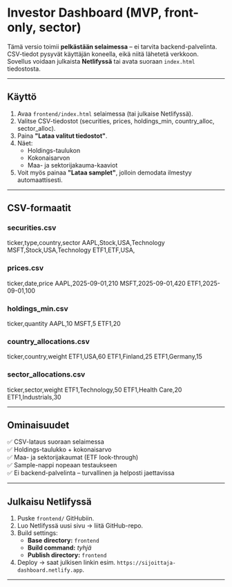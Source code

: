 # Investor Dashboard (MVP, front-only, sector)

Tämä versio toimii **pelkästään selaimessa** – ei tarvita backend-palvelinta.  
CSV-tiedot pysyvät käyttäjän koneella, eikä niitä lähetetä verkkoon.  
Sovellus voidaan julkaista **Netlifyssä** tai avata suoraan `index.html` tiedostosta.

---

## Käyttö

1. Avaa `frontend/index.html` selaimessa (tai julkaise Netlifyssä).
2. Valitse CSV-tiedostot (securities, prices, holdings_min, country_alloc, sector_alloc).
3. Paina **"Lataa valitut tiedostot"**.
4. Näet:
   - Holdings-taulukon
   - Kokonaisarvon
   - Maa- ja sektorijakauma-kaaviot
5. Voit myös painaa **"Lataa samplet"**, jolloin demodata ilmestyy automaattisesti.

---

## CSV-formaatit

### securities.csv
ticker,type,country,sector
AAPL,Stock,USA,Technology
MSFT,Stock,USA,Technology
ETF1,ETF,USA,


### prices.csv
ticker,date,price
AAPL,2025-09-01,210
MSFT,2025-09-01,420
ETF1,2025-09-01,100


### holdings_min.csv
ticker,quantity
AAPL,10
MSFT,5
ETF1,20


### country_allocations.csv
ticker,country,weight
ETF1,USA,60
ETF1,Finland,25
ETF1,Germany,15


### sector_allocations.csv


ticker,sector,weight
ETF1,Technology,50
ETF1,Health Care,20
ETF1,Industrials,30


---

## Ominaisuudet

✅ CSV-lataus suoraan selaimessa  
✅ Holdings-taulukko + kokonaisarvo  
✅ Maa- ja sektorijakaumat (ETF look-through)  
✅ Sample-nappi nopeaan testaukseen  
✅ Ei backend-palvelinta – turvallinen ja helposti jaettavissa  

---

## Julkaisu Netlifyssä

1. Puske `frontend/` GitHubiin.
2. Luo Netlifyssä uusi sivu → liitä GitHub-repo.
3. Build settings:
   - **Base directory:** `frontend`
   - **Build command:** *tyhjä*
   - **Publish directory:** `frontend`
4. Deploy → saat julkisen linkin esim. `https://sijoittaja-dashboard.netlify.app`.

---

